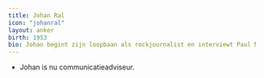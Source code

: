 ```yaml
---
title: Johan Ral
icon: "johanral"
layout: anker
birth: 1953
bio: Johan begint zijn loopbaan als rockjournalist en interviewt Paul Mc Cartney. Later gaat hij bij e toenmalige BRT werken. Tien jaar later stapt hij over het bedrijfsleven.
---
```


* Johan is nu communicatieadviseur.
